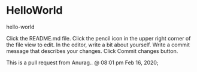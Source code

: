 # HelloWorld
hello-world


Click the README.md file.
Click the  pencil icon in the upper right corner of the file view to edit.
In the editor, write a bit about yourself.
Write a commit message that describes your changes.
Click Commit changes button.


This is a pull request from Anurag.. @ 08:01 pm Feb 16, 2020;

